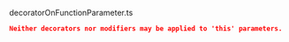 decoratorOnFunctionParameter.ts
```json
Neither decorators nor modifiers may be applied to 'this' parameters.
```
